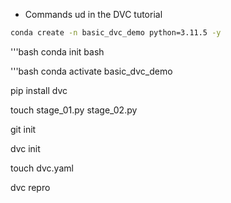 - Commands ud in the  DVC tutorial

``` bash
conda create -n basic_dvc_demo python=3.11.5 -y
```

'''bash
conda init bash

'''bash
conda activate basic_dvc_demo

pip install dvc

touch stage_01.py stage_02.py

git init

dvc init

touch dvc.yaml

dvc repro



